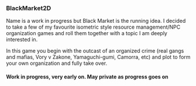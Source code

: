 ### BlackMarket2D
Name is a work in progress but Black Market is the running idea. I decided to take a few of my favourite isometric style resource management/NPC organization games and roll them together with a topic I am deeply interested in. 

In this game you begin with the outcast of an organized crime (real gangs and mafias, Vory v Zakone, Yamaguchi-gumi, Camorra, etc) and plot to form your own organization and fully take over. 

#### Work in progress, very early on. May private as progress goes on
